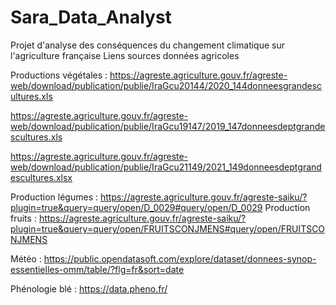 # Sara_Data_Analyst
Projet d'analyse des conséquences du changement climatique sur l'agriculture française
Liens sources données agricoles

Productions végétales :
https://agreste.agriculture.gouv.fr/agreste-web/download/publication/publie/IraGcu20144/2020_144donneesgrandescultures.xls

https://agreste.agriculture.gouv.fr/agreste-web/download/publication/publie/IraGcu19147/2019_147donneesdeptgrandescultures.xls

https://agreste.agriculture.gouv.fr/agreste-web/download/publication/publie/IraGcu21149/2021_149donneesdeptgrandescultures.xlsx

Production légumes :
https://agreste.agriculture.gouv.fr/agreste-saiku/?plugin=true&query=query/open/D_0029#query/open/D_0029
Production fruits :
https://agreste.agriculture.gouv.fr/agreste-saiku/?plugin=true&query=query/open/FRUITSCONJMENS#query/open/FRUITSCONJMENS

Météo :
https://public.opendatasoft.com/explore/dataset/donnees-synop-essentielles-omm/table/?flg=fr&sort=date

Phénologie blé :
https://data.pheno.fr/

